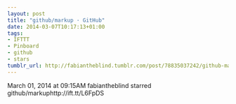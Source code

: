 ```yaml
---
layout: post
title: "github/markup · GitHub"
date: 2014-03-07T10:17:13+01:00
tags:
- IFTTT
- Pinboard
- github
- stars
tumblr_url: http://fabiantheblind.tumblr.com/post/78835037242/github-markup-github
---
```

March 01, 2014 at 09:15AM
fabiantheblind starred github/markuphttp://ift.tt/L6FpDS
